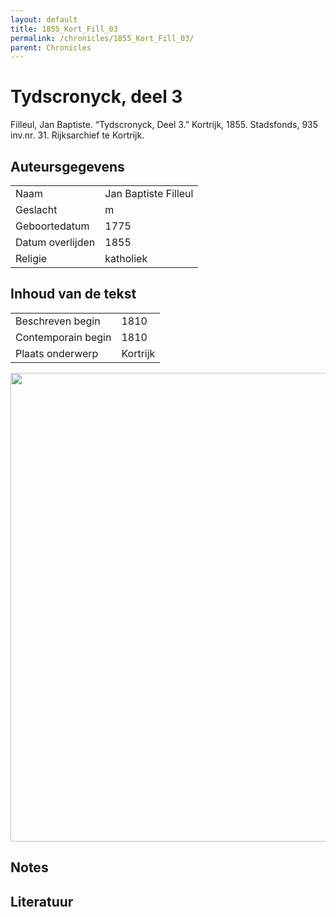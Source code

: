 ```yaml
---
layout: default
title: 1855_Kort_Fill_03
permalink: /chronicles/1855_Kort_Fill_03/
parent: Chronicles
--- 
```



# Tydscronyck, deel 3 

Filleul, Jan Baptiste. “Tydscronyck, Deel 3.” Kortrijk, 1855. Stadsfonds, 935 inv.nr. 31. Rijksarchief te Kortrijk. 

## Auteursgegevens 

| | | 
| --------------- | --------------- | 
| Naam | Jan Baptiste Filleul | 
| Geslacht | m | 
 | Geboortedatum | 1775 | 
| Datum overlijden | 1855 | 
| Religie | katholiek | 

## Inhoud van de tekst 

| | | 
| --------------- | --------------- | 
| Beschreven begin | 1810 | 
| Contemporain begin | 1810 | 
| Plaats onderwerp | Kortrijk | 

[<img src="..\..\barplots_chronicles\1855_Kort_Fill_03.jpg" width="750"/>](..\..\barplots_chronicles\1855_Kort_Fill_03.jpg) 

## Notes 

## Literatuur 

